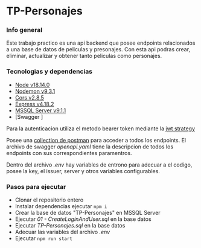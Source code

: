 # TP-Personajes

### Info general
Este trabajo practico es una api backend que posee endpoints relacionados a una base de datos de peliculas y presonajes. Con esta api podras crear, eliminar, actualizar y obtener tanto peliculas como personajes. 

### Tecnologias y dependencias
- [Node v18.14.0](https://nodejs.org/es/docs)
- [Nodemon v9.3.1](https://nodemon.io/)
- [Cors v2.8.5](https://www.npmjs.com/package/cors)
- [Express v4.18.2](https://expressjs.com/)
- [MSSQL Server v9.1.1](https://learn.microsoft.com/en-us/sql/?view=sql-server-ver16)
- [Swagger ]

Para la autenticacion utiliza el metodo bearer token mediante la [jwt strategy](https://jwt.io/)

Posee una [collection de postman](./TP-Personajes.postman_collection.json) para acceder a todos los endpoints.
El archivo de swagger *openapi.yaml* tiene la descripcion de todos los endpoints con sus correspondientes paramentros.

Dentro del archivo *.env* hay variables de entrono para adecuar a el codigo, posee la key, el issuer, server y otros variables configurables.

### Pasos para ejecutar
- Clonar el repositorio entero
- Instalar dependencias ejecutar `npm i`
- Crear la base de datos "TP-Personajes" en MSSQL Server
- Ejecutar *01 - CreateLoginAndUser.sql* en la base datos
- Ejecutar *TP-Personajes.sql* en la base datos
- Adecuar las variables del archivo *.env*
- Ejecutar `npm run start`
